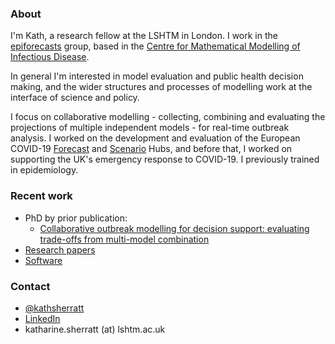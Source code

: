 ### About

I'm Kath, a research fellow at the LSHTM in London. I work in the [epiforecasts](https://epiforecasts.io/) group, based in the [Centre for Mathematical Modelling of Infectious Disease](https://www.lshtm.ac.uk/research/centres/centre-mathematical-modelling-infectious-diseases). 

In general I'm interested in model evaluation and public health decision making, and the wider structures and processes of modelling work at the interface of science and policy.

I focus on collaborative modelling - collecting, combining and evaluating the projections of multiple independent models - for real-time outbreak analysis. I worked on the development and evaluation of the European COVID-19 [Forecast](https://covid19forecasthub.eu/) and [Scenario](https://covid19scenariohub.eu/) Hubs, and before that, I worked on supporting the UK's emergency response to COVID-19. I previously trained in epidemiology. 

### Recent work

- PhD by prior publication: 
  - [Collaborative outbreak modelling for decision support: evaluating trade-offs from multi-model combination](https://researchonline.lshtm.ac.uk/id/eprint/4674767/)
- [Research papers](https://scholar.google.com/citations?user=sX3wiBAAAAAJ&hl=en)
- [Software](https://github.com/kathsherratt)

### Contact

- [@kathsherratt](https://twitter.com/kathsherratt)
- [LinkedIn](https://www.linkedin.com/in/kathsherratt/)
- katharine.sherratt (at) lshtm.ac.uk
